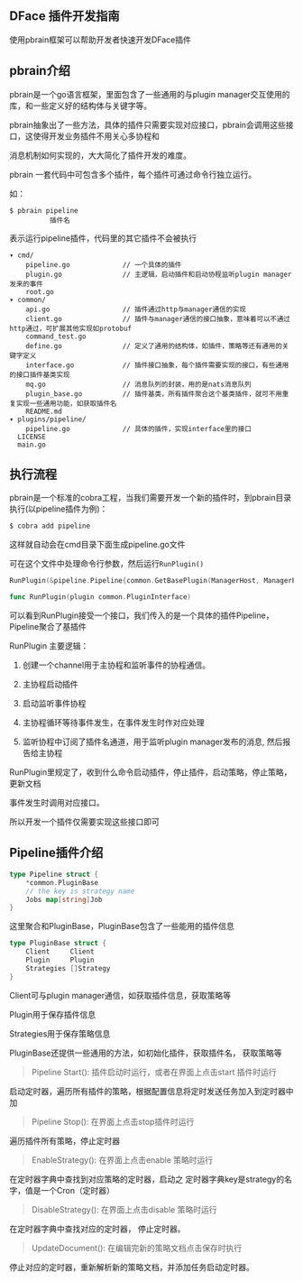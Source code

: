 ## DFace 插件开发指南
使用pbrain框架可以帮助开发者快速开发DFace插件

## pbrain介绍
pbrain是一个go语言框架，里面包含了一些通用的与plugin manager交互使用的库，和一些定义好的结构体与关键字等。

pbrain抽象出了一些方法，具体的插件只需要实现对应接口，pbrain会调用这些接口，这使得开发业务插件不用关心多协程和

消息机制如何实现的，大大简化了插件开发的难度。

pbrain 一套代码中可包含多个插件，每个插件可通过命令行独立运行。

如：
```
$ pbrain pipeline
          插件名
```
表示运行pipeline插件，代码里的其它插件不会被执行 


```
▾ cmd/
    pipeline.go             // 一个具体的插件
    plugin.go               // 主逻辑，启动插件和启动协程监听plugin manager发来的事件
    root.go
▾ common/
    api.go                  // 插件通过http与manager通信的实现
    client.go               // 插件与manager通信的接口抽象，意味着可以不通过http通过，可扩展其他实现如protobuf
    command_test.go
    define.go               // 定义了通用的结构体，如插件，策略等还有通用的关键字定义
    interface.go            // 插件接口抽象，每个插件需要实现的接口，有些通用的接口插件基类实现
    mq.go                   // 消息队列的封装，用的是nats消息队列
    plugin_base.go          // 插件基类，所有插件聚合这个基类插件，就可不用重复实现一些通用功能，如获取插件名
    README.md
▾ plugins/pipeline/
    pipeline.go             // 具体的插件，实现interface里的接口
  LICENSE
  main.go
```

## 执行流程
pbrain是一个标准的cobra工程，当我们需要开发一个新的插件时，到pbrain目录执行(以pipeline插件为例)：
```bash
$ cobra add pipeline
```
这样就自动会在cmd目录下面生成pipeline.go文件

可在这个文件中处理命令行参数，然后运行`RunPlugin()`

```go
RunPlugin(&pipeline.Pipeline{common.GetBasePlugin(ManagerHost, ManagerPort, pipeline.PLUGIN_NAME), nil})  
```
```go
func RunPlugin(plugin common.PluginInterface) 
```
可以看到RunPlugin接受一个接口，我们传入的是一个具体的插件Pipeline，Pipeline聚合了基插件

RunPlugin 主要逻辑：

1. 创建一个channel用于主协程和监听事件的协程通信。

2. 主协程启动插件

3. 启动监听事件协程

4. 主协程循环等待事件发生，在事件发生时作对应处理

5. 监听协程中订阅了插件名通道，用于监听plugin manager发布的消息, 然后报告给主协程


RunPlugin里规定了，收到什么命令启动插件，停止插件，启动策略，停止策略，更新文档

事件发生时调用对应接口。

所以开发一个插件仅需要实现这些接口即可

## Pipeline插件介绍
```go
type Pipeline struct {
    *common.PluginBase
    // the key is strategy name
    Jobs map[string]Job
}
```
这里聚合和PluginBase，PluginBase包含了一些能用的插件信息

```go
type PluginBase struct {
    Client     Client
    Plugin     Plugin
    Strategies []Strategy
}
```
Client可与plugin manager通信，如获取插件信息，获取策略等

Plugin用于保存插件信息

Strategies用于保存策略信息

PluginBase还提供一些通用的方法，如初始化插件，获取插件名， 获取策略等

> Pipeline Start(): 插件启动时运行，或者在界面上点击start 插件时运行

启动定时器，遍历所有插件的策略，根据配置信息将定时发送任务加入到定时器中加

> Pipeline Stop(): 在界面上点击stop插件时运行

遍历插件所有策略，停止定时器

> EnableStrategy(): 在界面上点击enable 策略时运行

在定时器字典中查找到对应策略的定时器，启动之  定时器字典key是strategy的名字，值是一个Cron（定时器）

> DisableStrategy(): 在界面上点击disable 策略时运行

在定时器字典中查找对应的定时器， 停止定时器。

> UpdateDocument(): 在编辑完新的策略文档点击保存时执行

停止对应的定时器，重新解析新的策略文档，并添加任务启动定时器。
